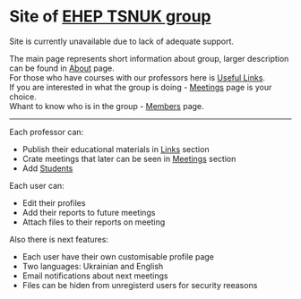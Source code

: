 <h1>Site of <a href="http://www.exp-hep.univ.kiev.ua">EHEP TSNUK group</a></h1>
Site is currently unavailable due to lack of adequate support.

The main page represents short information about group, larger description can be found in <a href="http://www.exp-hep.univ.kiev.ua/about/">About</a> page. <br>
For those who have courses with our professors here is <a href="http://www.exp-hep.univ.kiev.ua/links/">Useful Links</a>. <br>
If you are interested in what the group is doing - <a href="http://www.exp-hep.univ.kiev.ua/meetings/">Meetings</a> page is your choice. <br>
Whant to know who is in the group - <a href="http://www.exp-hep.univ.kiev.ua/members/">Members</a> page. 
<hr>

Each professor can:
<ul>
  <li>Publish their educational materials in <a href="http://www.exp-hep.univ.kiev.ua/links/">Links</a> section</li>
  <li>Crate meetings that later can be seen in <a href="http://www.exp-hep.univ.kiev.ua/meetings/">Meetings</a> section</li>
  <li>Add <a href="http://www.exp-hep.univ.kiev.ua/members/">Students</a></li>
</ul>
Each user can:
<ul>
  <li>Edit their profiles</li>
  <li>Add their reports to future meetings</li>
  <li>Attach files to their reports on meeting</li>
</ul>

Also there is next features:
<ul>
  <li>Each user have their own customisable profile page</li>
  <li>Two languages: Ukrainian and English</li>
  <li>Email notifications about next meetings</li>
  <li>Files can be hiden from unregisterd users for security reeasons</li>
</ul>
